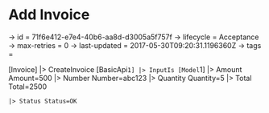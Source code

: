 # Add Invoice

-> id = 71f6e412-e7e4-40b6-aa8d-d3005a5f757f
-> lifecycle = Acceptance
-> max-retries = 0
-> last-updated = 2017-05-30T09:20:31.1196360Z
-> tags = 

[Invoice]
|> CreateInvoice
    [BasicApi`1]
    |> InputIs
        [Model`1]
        |> Amount Amount=500
        |> Number Number=abc123
        |> Quantity Quantity=5
        |> Total Total=2500

    |> Status Status=OK

~~~
